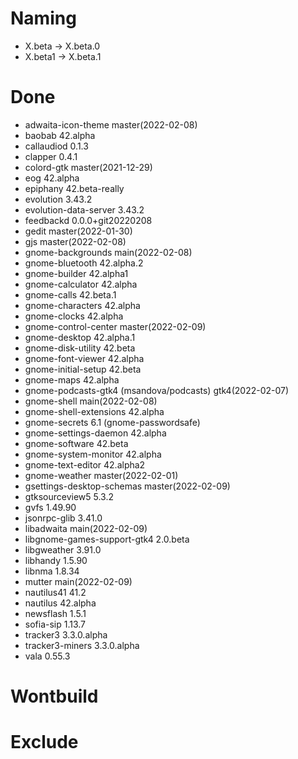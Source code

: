 # Naming
* X.beta -> X.beta.0
* X.beta1 -> X.beta.1

# Done
- adwaita-icon-theme master(2022-02-08)
- baobab 42.alpha
- callaudiod 0.1.3
- clapper 0.4.1
- colord-gtk master(2021-12-29)
- eog 42.alpha
- epiphany 42.beta-really
- evolution 3.43.2
- evolution-data-server 3.43.2
- feedbackd 0.0.0+git20220208
- gedit master(2022-01-30)
- gjs master(2022-02-08)
- gnome-backgrounds main(2022-02-08)
- gnome-bluetooth 42.alpha.2
- gnome-builder 42.alpha1
- gnome-calculator 42.alpha
- gnome-calls 42.beta.1
- gnome-characters 42.alpha
- gnome-clocks 42.alpha
- gnome-control-center master(2022-02-09)
- gnome-desktop 42.alpha.1
- gnome-disk-utility 42.beta
- gnome-font-viewer 42.alpha
- gnome-initial-setup 42.beta
- gnome-maps 42.alpha
- gnome-podcasts-gtk4 (msandova/podcasts) gtk4(2022-02-07)
- gnome-shell main(2022-02-08)
- gnome-shell-extensions 42.alpha
- gnome-secrets 6.1 (gnome-passwordsafe)
- gnome-settings-daemon 42.alpha
- gnome-software 42.beta
- gnome-system-monitor 42.alpha
- gnome-text-editor 42.alpha2
- gnome-weather master(2022-02-01)
- gsettings-desktop-schemas master(2022-02-09)
- gtksourceview5 5.3.2
- gvfs 1.49.90
- jsonrpc-glib 3.41.0
- libadwaita main(2022-02-09)
- libgnome-games-support-gtk4 2.0.beta
- libgweather 3.91.0
- libhandy 1.5.90
- libnma 1.8.34
- mutter main(2022-02-09)
- nautilus41 41.2
- nautilus 42.alpha
- newsflash 1.5.1
- sofia-sip 1.13.7
- tracker3 3.3.0.alpha
- tracker3-miners 3.3.0.alpha
- vala 0.55.3

# Wontbuild

# Exclude